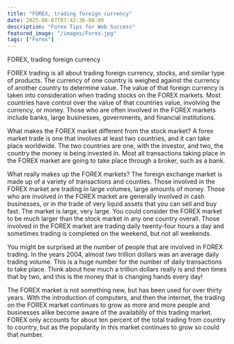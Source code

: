 ```yaml
---
title: "FOREX, trading foreign currency"
date: 2025-06-07T07:42:36-08:00
description: "Forex Tips for Web Success"
featured_image: "/images/Forex.jpg"
tags: ["Forex"]
---
```


FOREX, trading foreign currency 

FOREX trading is all about trading foreign currency, stocks, and similar type of products. The currency of one country is weighed against the currency of another country to determine value. The value of that foreign currency is taken into consideration when trading stocks on the FOREX markets. Most countries have control over the value of that countries value, involving the currency, or money. Those who are often involved in the FOREX markets include banks, large businesses, governments, and financial institutions. 

What makes the FOREX market different from the stock market?
A forex market trade is one that involves at least two countries, and it can take place worldwide. The two countries are one, with the investor, and two, the country the money is being invested in. Most all transactions taking place in the FOREX market are going to take place through a broker, such as a bank. 

What really makes up the FOREX markets?
The foreign exchange market is made up of a variety of transactions and counties. Those involved in the FOREX market are trading in large volumes, large amounts of money. Those who are involved in the FOREX market are generally involved in cash businesses, or in the trade of very liquid assets that you can sell and buy fast. The market is large, very large. You could consider the FOREX market to be much larger than the stock market in any one country overall. Those involved in the FOREX market are trading daily twenty-four hours a day and sometimes trading is completed on the weekend, but not all weekends. 

You might be surprised at the number of people that are involved in FOREX trading. In the years 2004, almost two trillion dollars was an average daily trading volume. This is a huge number for the number of daily transactions to take place. Think about how much a trillion dollars really is and then times that by two, and this is the money that is changing hands every day!

The FOREX market is not something new, but has been used for over thirty years. With the introduction of computers, and then the internet, the trading on the FOREX market continues to grow as more and more people and businesses alike become aware of the availablily of this trading market. FOREX only accounts for about ten percent of the total trading from country to country, but as the popularity in this market continues to grow so could that number.

